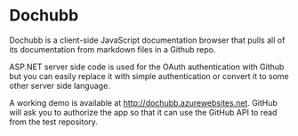 
Dochubb
===========================
Dochubb is a client-side JavaScript documentation browser that pulls all of its documentation
from markdown files in a Github repo.

ASP.NET server side code is used for the OAuth authentication with Github but you can easily replace
it with simple authentication or convert it to some other server side language.

A working demo is available at http://dochubb.azurewebsites.net. GitHub will ask you to authorize the app
so that it can use the GitHub API to read from the test repository. 




